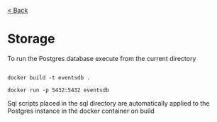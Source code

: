 [< Back](../README.md)

# Storage

To run the Postgres database execute from the current directory

```

docker build -t eventsdb .

docker run -p 5432:5432 eventsdb

```

Sql scripts placed in the sql directory are automatically applied to the Postgres instance in the docker container on build